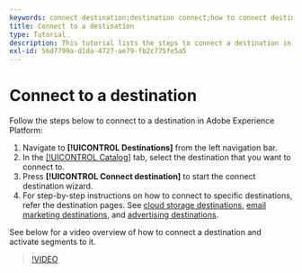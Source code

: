```yaml
---
keywords: connect destination;destination connect;how to connect destination
title: Connect to a destination
type: Tutorial
description: This tutorial lists the steps to connect a destination in Adobe Experience Platform
exl-id: 56d7799a-d1da-4727-ae79-fb2c775fe5a5
---
```

# Connect to a destination 

Follow the steps below to connect to a destination in Adobe Experience Platform:

1. Navigate to  **[!UICONTROL Destinations]** from the left navigation bar.
2. In the [[!UICONTROL Catalog]](./destinations-workspace.md#catalog) tab, select the destination that you want to connect to.
3. Press **[!UICONTROL Connect destination]** to start the connect destination wizard.
4. For step-by-step instructions on how to connect to specific destinations, refer the destination pages. See [cloud storage destinations](../catalog/cloud-storage/workflow.md), [email marketing destinations](../catalog/email-marketing/overview.md), and [advertising destinations](../catalog/advertising/overview.md).

See below for a video overview of how to connect a destination and activate segments to it.

>[!VIDEO](https://video.tv.adobe.com/v/29710?quality=12)
